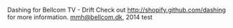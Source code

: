 Dashing for Bellcom TV - Drift
Check out http://shopify.github.com/dashing for more information.
mmh@bellcom.dk, 2014
test
